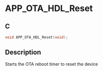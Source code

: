 # APP_OTA_HDL_Reset

## C

```c
void APP_OTA_HDL_Reset(void);
```

## Description

Starts the OTA reboot timer to reset the device

